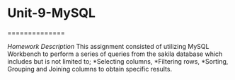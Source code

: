# Unit-9-MySQL #
==============

*Homework Description*
This assignment consisted of utilizing MySQL Workbench to perform a series of queries from the sakila database which includes but is not limited to;
  *Selecting columns,
  *Filtering rows,
  *Sorting, Grouping and Joining columns to obtain specific results.
